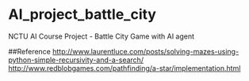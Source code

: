 # AI_project_battle_city
NCTU AI Course Project - Battle City Game with AI agent

##Reference
http://www.laurentluce.com/posts/solving-mazes-using-python-simple-recursivity-and-a-search/
http://www.redblobgames.com/pathfinding/a-star/implementation.html
